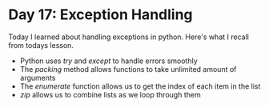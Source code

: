 # Day 17: Exception Handling

Today I learned about handling exceptions in python. Here's what I recall from todays lesson.

- Python uses _try_ and _except_ to handle errors smoothly
- The _packing_ method allows functions to take unlimited amount of arguments
- The _enumerate_ function allows us to get the index of each item in the list
- _zip_ allows us to combine lists as we loop through them
